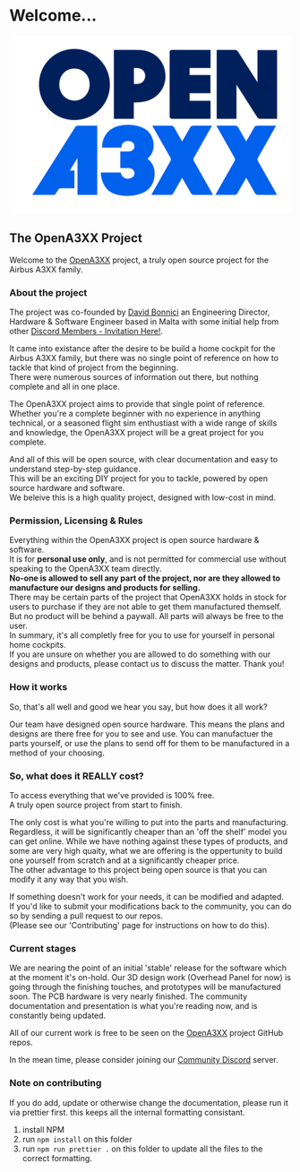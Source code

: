 # Welcome...

[![](https://github.com/OpenA3XX/opena3xx.site/blob/main/assets/images/OPENA3XX%20logo%20RGB.png?raw=true)](https://docs.opena3xx.dev)

## The OpenA3XX Project

Welcome to the [OpenA3XX](https://github.com/OpenA3XX) project, a truly open source project for the Airbus A3XX family.

### About the project

The project was co-founded by [David Bonnici](https://www.linkedin.com/in/david-bonnici/) an Engineering Director, Hardware & Software Engineer based in Malta with some initial help from other [Discord Members - Invitation Here!](https://discord.gg/Sm9VzrRuDP).

It came into existance after the desire to be build a home cockpit for the Airbus A3XX family, but there was no single point of reference on how to tackle that kind of project from the beginning.  
There were numerous sources of information out there, but nothing complete and all in one place.

The OpenA3XX project aims to provide that single point of reference. Whether you're a complete beginner with no experience in anything technical, or a seasoned flight sim enthustiast with a wide range of skills and knowledge, the OpenA3XX project will be a great project for you complete.

And all of this will be open source, with clear documentation and easy to understand step-by-step guidance.  
This will be an exciting DIY project for you to tackle, powered by open source hardware and software.  
We beleive this is a high quality project, designed with low-cost in mind.

### Permission, Licensing & Rules

Everything within the OpenA3XX project is open source hardware & software.  
It is for **personal use only**, and is not permitted for commercial use without speaking to the OpenA3XX team directly.  
**No-one is allowed to sell any part of the project, nor are they allowed to manufacture our designs and products for selling.**  
There may be certain parts of the project that OpenA3XX holds in stock for users to purchase if they are not able to get them manufactured themself. But no product will be behind a paywall. All parts will always be free to the user.  
In summary, it's all completly free for you to use for yourself in personal home cockpits.  
If you are unsure on whether you are allowed to do something with our designs and products, please contact us to discuss the matter. Thank you!

### How it works

So, that's all well and good we hear you say, but how does it all work?

Our team have designed open source hardware. This means the plans and designs are there free for you to see and use. You can manufactuer the parts yourself, or use the plans to send off for them to be manufactured in a method of your choosing.

### So, what does it REALLY cost?

To access everything that we've provided is 100% free.  
A truly open source project from start to finish.

The only cost is what you're willing to put into the parts and manufacturing.  
Regardless, it will be significantly cheaper than an 'off the shelf' model you can get online. While we have nothing against these types of products, and some are very high quaity, what we are offering is the oppertunity to build one yourself from scratch and at a significantly cheaper price.  
The other advantage to this project being open source is that you can modify it any way that you wish.

If something doesn't work for your needs, it can be modified and adapted.  
If you'd like to submit your modifications back to the community, you can do so by sending a pull request to our repos.  
\(Please see our 'Contributing' page for instructions on how to do this\).

### Current stages

We are nearing the point of an initial 'stable' release for the software which at the moment it's on-hold.
Our 3D design work (Overhead Panel for now) is going through the finishing touches, and prototypes will be manufactured soon. The PCB hardware is very nearly finished.
The community documentation and presentation is what you're reading now, and is constantly being updated.

All of our current work is free to be seen on the [OpenA3XX](https://github.com/OpenA3XX) project GitHub repos.

In the mean time, please consider joining our [Community Discord](https://discord.gg/Sm9VzrRuDP) server.

### Note on contributing

If you do add, update or otherwise change the documentation, please run it via prettier first. this keeps all the internal formatting consistant.

1. install NPM
1. run `npm install` on this folder
1. run `npm run prettier .` on this folder to update all the files to the correct formatting.
